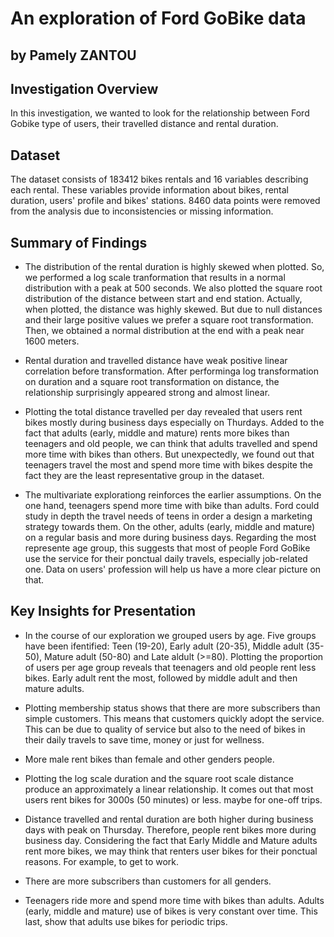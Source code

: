 # An exploration of Ford GoBike data
## by Pamely ZANTOU

## Investigation Overview

In this investigation, we wanted to look for the relationship between Ford Gobike type of users, their travelled distance and rental duration.

## Dataset

The dataset consists of 183412 bikes rentals and 16 variables describing each rental. These variables provide information about bikes, rental duration, users' profile and bikes' stations. 8460 data points were removed from the analysis due to inconsistencies or missing information.
## Summary of Findings

- The distribution of the rental duration is highly skewed when plotted. So, we performed a log scale tranformation that results in a normal distribution with a peak at 500 seconds. We also plotted the square root distribution of the distance between start and end station. Actually, when plotted, the distance was highly skewed. But due to null distances and their large positive values we prefer a square root transformation. Then, we obtained a normal distribution at the end with a peak near 1600 meters.

- Rental duration and travelled distance have weak positive linear correlation before transformation. After performinga log transformation on duration and a square root transformation on distance, the relationship surprisingly appeared strong and almost linear.

- Plotting the total distance travelled per day revealed that users rent bikes mostly during business days especially on Thurdays. Added to the fact that adults (early, middle and mature) rents more bikes than teenagers and old people, we can think that adults travelled and spend more time with bikes than others. But unexpectedly, we found out that teenagers travel the most and spend more time with bikes despite the fact they are the least representative group in the dataset.

- The multivariate explorationg reinforces the earlier assumptions. On the one hand, teenagers spend more time with bike than adults. Ford could study in depth the travel needs of teens in order a design a marketing strategy towards them. On the other, adults (early, middle and mature) on a regular basis and more during business days. Regarding the most represente age group, this suggests that most of people Ford GoBike use the service for their ponctual daily travels, especially job-related one. Data on users' profession will help us have a more clear picture on that.


## Key Insights for Presentation

- In the course of our exploration we grouped users by age. Five groups have been ifentified: Teen (19-20), Early adult (20-35), Middle adult (35-50), Mature adult (50-80) and Late aldult (>=80). Plotting the proportion of users per age group reveals that teenagers and old people rent less bikes. Early adult rent the most, followed by middle adult and then mature adults.

- Plotting membership status shows that there are more subscribers than simple customers. This means that customers quickly adopt the service. This can be due to quality of service but also to the need of bikes in their daily travels to save time, money or just for wellness. 

- More male rent bikes than female and other genders people.

- Plotting the log scale duration and the square root scale distance produce an approximately a linear relationship. It comes out that most users rent bikes for 3000s (50 minutes) or less. maybe for one-off trips.

- Distance travelled and rental duration are both higher during business days with peak on Thursday. Therefore, people rent bikes more during business day. Considering the fact that Early Middle and Mature adults rent more bikes, we may think that renters user bikes for their ponctual reasons. For example, to get to work.

- There are more subscribers than customers for all genders.

- Teenagers ride more and spend more time with bikes than adults. Adults (early, middle and mature) use of bikes is very constant over time. This last, show that adults use bikes for periodic trips.
